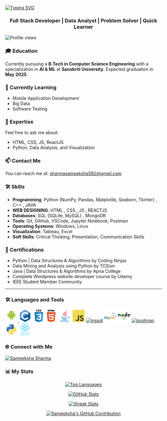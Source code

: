 [![Typing SVG](https://readme-typing-svg.herokuapp.com?size=32&vCenter=true&align=center&width=900&lines=Hi+%F0%9F%91%8B%2C+I'm+Sameeksha+Sharma;+Sanskriti+University;Bachelors+of+Computer+Science+And+Engineering;+with+Specialzation+in+AI+and+ML)](https://git.io/typing-svg)

<h3 align="center">Full Stack Developer | Data Analyst | Problem Solver | Quick Learner</h3>

<p align="left"> <img src="https://komarev.com/ghpvc/?username=sameeksha2100434&label=Profile%20views&color=0e75b6&style=flat" alt="Profile views" /> </p>

### 🎓 Education
Currently pursuing a **B.Tech in Computer Science Engineering** with a specialization in **AI & ML** at **Sanskriti University**. Expected graduation in **May 2025**.

### 🌱 Currently Learning
- Mobile Application Development
- Big Data
- Software Testing

### 💬 Expertise
Feel free to ask me about:
- HTML, CSS, JS, ReactJS
- Python, Data Analysis, and Visualization

### 📫 Contact Me
You can reach me at: [sharmasameeksha582@gmail.com](mailto:sharmasameeksha582@gmail.com)

### 🛠️ Skills
- **Programming**: Python (NumPy, Pandas, Matplotlib, Seaborn, Tkinter) , C++ , JAVA  
- **WEB DESIGNING**: HTML , CSS , JS , REACTJS
- **Databases**: SQL (SQLite, MySQL) , MongoDB
- **Tools**: Git, GitHub, VSCode, Jupyter Notebook, Postman
- **Operating Systems**: Windows, Linux
- **Visualization**: Tableau, Excel
- **Soft Skills**: Critical Thinking, Presentation, Communication Skills

### 📜 Certifications
- Python | Data Structures & Algorithms by Coding Ninjas
- Data Mining and Analysis using Python by TCSion
- Java | Data Structures & Algorithms by Apna College
- Complete Wordpress website developer course by Udemy
- IEEE Student Member Community

---
### 🛠️ Languages and Tools
<p>
  <a href="https://developer.android.com" target="_blank"><img src="https://raw.githubusercontent.com/devicons/devicon/master/icons/android/android-original-wordmark.svg" alt="android" width="40" height="40"/</a>
  <a href="https://www.cprogramming.com/" target="_blank"><img src="https://raw.githubusercontent.com/devicons/devicon/master/icons/c/c-original.svg" alt="c" width="40" height="40"/></a>
  <a href="https://www.w3schools.com/css/" target="_blank"><img src="https://raw.githubusercontent.com/devicons/devicon/master/icons/css3/css3-original-wordmark.svg" alt="css3" width="40" height="40"/></a
  <a href="https://www.w3.org/html/" target="_blank"><img src="https://raw.githubusercontent.com/devicons/devicon/master/icons/html5/html5-original-wordmark.svg" alt="html5" width="40" height="40"/></a>
  <a href="https://www.java.com" target="_blank"><img src="https://raw.githubusercontent.com/devicons/devicon/master/icons/java/java-original.svg" alt="java" width="40" height="40"/></a>
  <a href="https://developer.mozilla.org/en-US/docs/Web/JavaScript" target="_blank"><img src="https://raw.githubusercontent.com/devicons/devicon/master/icons/javascript/javascript-original.svg" alt="javascript" width="40" height="40"/></a>
  <a href="https://www.microsoft.com/en-us/sql-server" target="_blank"><img src="https://www.svgrepo.com/show/303229/microsoft-sql-server-logo.svg" alt="mssql" width="40" height="40"/></a>
  <a href="https://www.mysql.com/" target="_blank"><img src="https://raw.githubusercontent.com/devicons/devicon/master/icons/mysql/mysql-original-wordmark.svg" alt="mysql" width="40" height="40"/></a>
  <a href="https://nodejs.org" target="_blank"><img src="https://raw.githubusercontent.com/devicons/devicon/master/icons/nodejs/nodejs-original-wordmark.svg" alt="nodejs" width="40" height="40"/></a>
  <a href="https://postman.com" target="_blank"><img src="https://www.vectorlogo.zone/logos/getpostman/getpostman-icon.svg" alt="postman" width="40" height="40"/></a>
  <a href="https://www.python.org" target="_blank"><img src="https://raw.githubusercontent.com/devicons/devicon/master/icons/python/python-original.svg" alt="python" width="40" height="40"/></a>
  <a href="https://reactjs.org/" target="_blank"><img src="https://raw.githubusercontent.com/devicons/devicon/master/icons/react/react-original-wordmark.svg" alt="react" width="40" height="40"/></a>
  </p>

### 🌐 Connect with Me
<p align="left">
<a href="https://linkedin.com/in/sameeksha-sharma2004" target="blank"><img align="center" src="https://raw.githubusercontent.com/rahuldkjain/github-profile-readme-generator/master/src/images/icons/Social/linked-in-alt.svg" alt="Sameeksha Sharma" height="30" width="40" /></a>


### 📊 My Stats

<p align="center">
  <a href="https://github.com/sameeksha2100434">
    <img src="https://github-readme-stats.vercel.app/api/top-langs?username=sameeksha2100434&show_icons=true&locale=en&layout=compact&theme=react&bg_color=1F222E&title_color=F85D7F&icon_color=F8D866&color=FFFFFF" alt="Top Languages"/>
  </a>
</p>

<p align="center">
  <a href="https://github.com/sameeksha2100434">
    <img src="https://github-readme-stats.vercel.app/api?username=sameeksha2100434&theme=react&show_icons=true&locale=en" alt="GitHub Stats"/>
  </a>
</p>

<p align="center">
  <a href="https://github.com/sameeksha2100434">
    <img src="https://github-readme-streak-stats.herokuapp.com/?user=sameeksha2100434&theme=algolia" alt="Streak Stats"/>
  </a>
</p>

<p align="center">
  <a href="https://github.com/sameeksha2100434">
    <img src="https://github-profile-summary-cards.vercel.app/api/cards/profile-details?username=sameeksha2100434&theme=radical" alt="Sameeksha's GitHub Contribution"/>
  </a>
</p>



